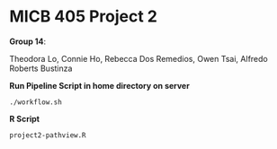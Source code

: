 # MICB 405 Project 2

**Group 14**: 

Theodora Lo, Connie Ho, Rebecca Dos Remedios, Owen Tsai, Alfredo Roberts Bustinza

**Run Pipeline Script in home directory on server** 

```./workflow.sh``` 

**R Script**

```project2-pathview.R```
